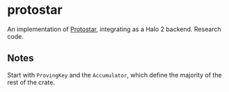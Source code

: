 # protostar
An implementation of [Protostar](https://eprint.iacr.org/2023/620), integrating as a Halo 2 backend. Research code.

## Notes
Start with `ProvingKey` and the `Accumulator`, which define the majority of the rest of the crate.
